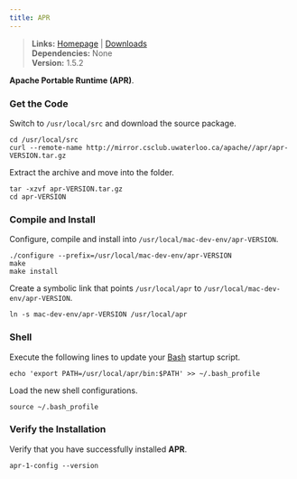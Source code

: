 ```yaml
---
title: APR
---
```


> **Links:** [Homepage](https://apr.apache.org/) | [Downloads](https://apr.apache.org/download.cgi)  
> **Dependencies:** None  
> **Version:** <span id="version">1.5.2</span>

**Apache Portable Runtime (APR)**.


### Get the Code

Switch to `/usr/local/src` and download the source package.

	cd /usr/local/src
	curl --remote-name http://mirror.csclub.uwaterloo.ca/apache//apr/apr-VERSION.tar.gz

Extract the archive and move into the folder.

	tar -xzvf apr-VERSION.tar.gz
	cd apr-VERSION


### Compile and Install

Configure, compile and install into `/usr/local/mac-dev-env/apr-VERSION`.

	./configure --prefix=/usr/local/mac-dev-env/apr-VERSION
	make
	make install

Create a symbolic link that points `/usr/local/apr` to `/usr/local/mac-dev-env/apr-VERSION`.

	ln -s mac-dev-env/apr-VERSION /usr/local/apr


### Shell

Execute the following lines to update your [Bash](http://en.wikipedia.org/wiki/Bash_%28Unix_shell%29) startup script.

	echo 'export PATH=/usr/local/apr/bin:$PATH' >> ~/.bash_profile

Load the new shell configurations.

	source ~/.bash_profile


### Verify the Installation

Verify that you have successfully installed **APR**.

	apr-1-config --version
